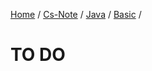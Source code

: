 [Home](https://mengxianbin.github.io) /
[Cs-Note](https://mengxianbin.github.io/cs-note) /
[Java](https://mengxianbin.github.io/cs-note/java) /
[Basic](https://mengxianbin.github.io/cs-note/java/basic) /

# TO DO
